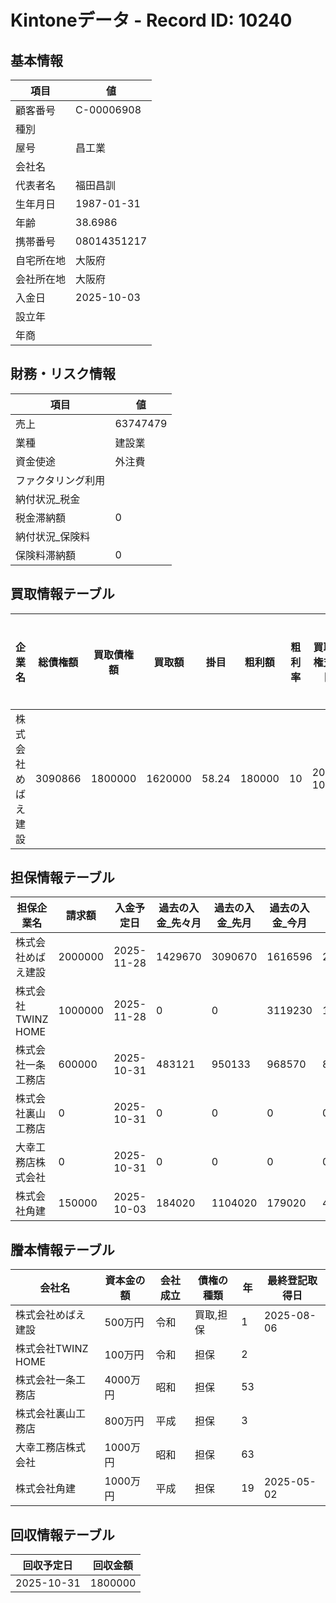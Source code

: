 # Kintoneデータ - Record ID: 10240

## 基本情報

| 項目 | 値 |
|------|----|
| 顧客番号 | C-00006908 |
| 種別 |  |
| 屋号 | 昌工業 |
| 会社名 |  |
| 代表者名 | 福田昌訓 |
| 生年月日 | 1987-01-31 |
| 年齢 | 38.6986 |
| 携帯番号 | 08014351217 |
| 自宅所在地 | 大阪府 |
| 会社所在地 | 大阪府 |
| 入金日 | 2025-10-03 |
| 設立年 |  |
| 年商 |  |

## 財務・リスク情報

| 項目 | 値 |
|------|----|
| 売上 | 63747479 |
| 業種 | 建設業 |
| 資金使途 | 外注費 |
| ファクタリング利用 |  |
| 納付状況_税金 |  |
| 税金滞納額 | 0 |
| 納付状況_保険料 |  |
| 保険料滞納額 | 0 |

## 買取情報テーブル

| 企業名 | 総債権額 | 買取債権額 | 買取額 | 掛目 | 粗利額 | 粗利率 | 買取債権支払日 | 状態 | 再契約の意思 | 再契約時買取債権額 | 再契約時買取額 | 再契約時粗利額 | 再契約粗利率 |
| --- | --- | --- | --- | --- | --- | --- | --- | --- | --- | --- | --- | --- | --- |
| 株式会社めばえ建設 | 3090866 | 1800000 | 1620000 | 58.24 | 180000 | 10 | 2025-10-31 | 確定債権 | あり | 1800000 | 1620000 | 180000 | 10 |

## 担保情報テーブル

| 担保企業名 | 請求額 | 入金予定日 | 過去の入金_先々月 | 過去の入金_先月 | 過去の入金_今月 | 平均 |
| --- | --- | --- | --- | --- | --- | --- |
| 株式会社めばえ建設 | 2000000 | 2025-11-28 | 1429670 | 3090670 | 1616596 | 2045645.3333 |
| 株式会社TWINZ HOME | 1000000 | 2025-11-28 | 0 | 0 | 3119230 | 1039743.3333 |
| 株式会社一条工務店 | 600000 | 2025-10-31 | 483121 | 950133 | 968570 | 800608 |
| 株式会社裏山工務店 | 0 | 2025-10-31 | 0 | 0 | 0 | 0 |
| 大幸工務店株式会社 | 0 | 2025-10-31 | 0 | 0 | 0 | 0 |
| 株式会社角建 | 150000 | 2025-10-03 | 184020 | 1104020 | 179020 | 489020 |

## 謄本情報テーブル

| 会社名 | 資本金の額 | 会社成立 | 債権の種類 | 年 | 最終登記取得日 |
| --- | --- | --- | --- | --- | --- |
| 株式会社めばえ建設 | 500万円 | 令和 | 買取,担保 | 1 | 2025-08-06 |
| 株式会社TWINZ HOME | 100万円 | 令和 | 担保 | 2 |  |
| 株式会社一条工務店 | 4000万円 | 昭和 | 担保 | 53 |  |
| 株式会社裏山工務店 | 800万円 | 平成 | 担保 | 3 |  |
| 大幸工務店株式会社 | 1000万円 | 昭和 | 担保 | 63 |  |
| 株式会社角建 | 1000万円 | 平成 | 担保 | 19 | 2025-05-02 |

## 回収情報テーブル

| 回収予定日 | 回収金額 |
| --- | --- |
| 2025-10-31 | 1800000 |
